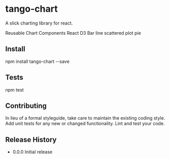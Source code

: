 tango-chart
=========
A slick charting library for react.

Reusable Chart Components React D3 Bar line scattered plot pie


## Install

  npm install tango-chart --save

## Tests

  npm test

## Contributing

In lieu of a formal styleguide, take care to maintain the existing coding style.
Add unit tests for any new or changed functionality. Lint and test your code.

## Release History

* 0.0.0 Initial release

